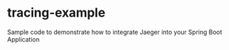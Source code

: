 # tracing-example
Sample code to demonstrate how to integrate Jaeger into your Spring Boot Application
